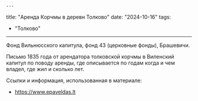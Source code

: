     ---
title: "Аренда Корчмы в деревн Толково"
date: "2024-10-16"
tags:
  - "Толково"
---

Фонд Вильнюсского капитула, фонд 43 (церковные фонды), Брашевичи.

Письмо 1835 года от арендатора толковской корчмы в Виленский капитул по поводу аренды, где описывается по годам когда и чем владел, где жил и сколько лет.



Ссылки и информация, использованная в материале:
- https://www.epaveldas.lt
